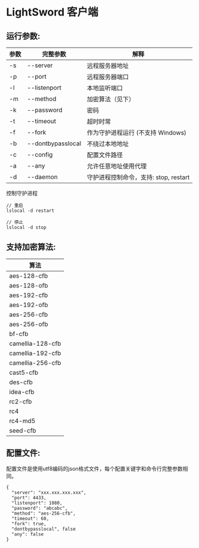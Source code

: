 # LightSword 客户端

运行参数:
---

| 参数 | 完整参数 | 解释 |
| -----| -------- | ---- |
| -s | --server | 远程服务器地址 |
| -p | --port | 远程服务器端口 |
| -l | --listenport | 本地监听端口 |
| -m | --method | 加密算法（见下） |
| -k | --password | 密码 |
| -t | --timeout | 超时时常 |
| -f | --fork | 作为守护进程运行 (不支持 Windows) |
| -b | --dontbypasslocal | 不绕过本地地址 |
| -c | --config | 配置文件路径 |
| -a | --any | 允许任意地址使用代理 |
| -d | --daemon | 守护进程控制命令，支持: stop, restart |

控制守护进程

```
// 重启
lslocal -d restart

// 停止
lslocal -d stop
```

支持加密算法:
---

| 算法 |
|----------|
|aes-128-cfb|
|aes-128-ofb|
|aes-192-cfb|
|aes-192-ofb|
|aes-256-cfb|
|aes-256-ofb|
|bf-cfb|
|camellia-128-cfb|
|camellia-192-cfb|
|camellia-256-cfb|
|cast5-cfb|
|des-cfb|
|idea-cfb|
|rc2-cfb|
|rc4|
|rc4-md5|
|seed-cfb|

配置文件:
---

配置文件是使用utf8编码的json格式文件，每个配置关键字和命令行完整参数相同。

```
{
  "server": "xxx.xxx.xxx.xxx",
  "port": 4433,
  "listenport": 1080,
  "password": "abcabc",
  "method": "aes-256-cfb",
  "timeout": 60,
  "fork": true,
  "dontbypasslocal", false
  "any": false
}
```